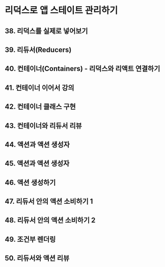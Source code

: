 # 리덕스로 앱 스테이트 관리하기

## 38. 리덕스를 실제로 넣어보기

## 39. 리듀서(Reducers)

## 40. 컨테이너(Containers) - 리덕스와 리액트 연결하기

## 41. 컨테이너 이어서 강의

## 42. 컨테이너 클래스 구현

## 43. 컨테이너와 리듀서 리뷰

## 44. 액션과 액션 생성자

## 45. 액션과 액션 생성자

## 46. 액션 생성하기

## 47. 리듀서 안의 액션 소비하기 1

## 48. 리듀서 안의 액션 소비하기 2

## 49. 조건부 렌더링

## 50. 리듀서와 액션 리뷰